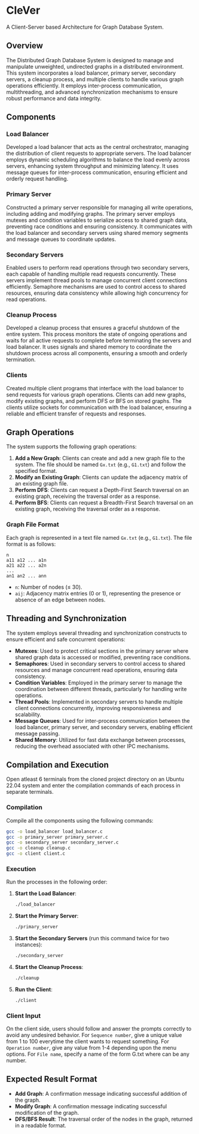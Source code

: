 # CleVer
A Client-Server based Architecture for Graph Database System.

## Overview

The Distributed Graph Database System is designed to manage and manipulate unweighted, undirected graphs in a distributed environment. This system incorporates a load balancer, primary server, secondary servers, a cleanup process, and multiple clients to handle various graph operations efficiently. It employs inter-process communication, multithreading, and advanced synchronization mechanisms to ensure robust performance and data integrity.

## Components

### Load Balancer

Developed a load balancer that acts as the central orchestrator, managing the distribution of client requests to appropriate servers. The load balancer employs dynamic scheduling algorithms to balance the load evenly across servers, enhancing system throughput and minimizing latency. It uses message queues for inter-process communication, ensuring efficient and orderly request handling.

### Primary Server

Constructed a primary server responsible for managing all write operations, including adding and modifying graphs. The primary server employs mutexes and condition variables to serialize access to shared graph data, preventing race conditions and ensuring consistency. It communicates with the load balancer and secondary servers using shared memory segments and message queues to coordinate updates.

### Secondary Servers

Enabled users to perform read operations through two secondary servers, each capable of handling multiple read requests concurrently. These servers implement thread pools to manage concurrent client connections efficiently. Semaphore mechanisms are used to control access to shared resources, ensuring data consistency while allowing high concurrency for read operations.

### Cleanup Process

Developed a cleanup process that ensures a graceful shutdown of the entire system. This process monitors the state of ongoing operations and waits for all active requests to complete before terminating the servers and load balancer. It uses signals and shared memory to coordinate the shutdown process across all components, ensuring a smooth and orderly termination.

### Clients

Created multiple client programs that interface with the load balancer to send requests for various graph operations. Clients can add new graphs, modify existing graphs, and perform DFS or BFS on stored graphs. The clients utilize sockets for communication with the load balancer, ensuring a reliable and efficient transfer of requests and responses.

## Graph Operations

The system supports the following graph operations:

1. **Add a New Graph**: Clients can create and add a new graph file to the system. The file should be named `Gx.txt` (e.g., `G1.txt`) and follow the specified format.
2. **Modify an Existing Graph**: Clients can update the adjacency matrix of an existing graph file.
3. **Perform DFS**: Clients can request a Depth-First Search traversal on an existing graph, receiving the traversal order as a response.
4. **Perform BFS**: Clients can request a Breadth-First Search traversal on an existing graph, receiving the traversal order as a response.

### Graph File Format

Each graph is represented in a text file named `Gx.txt` (e.g., `G1.txt`). The file format is as follows:

```
n
a11 a12 ... a1n
a21 a22 ... a2n
...
an1 an2 ... ann
```

- `n`: Number of nodes (≤ 30).
- `aij`: Adjacency matrix entries (0 or 1), representing the presence or absence of an edge between nodes.

## Threading and Synchronization

The system employs several threading and synchronization constructs to ensure efficient and safe concurrent operations:

- **Mutexes**: Used to protect critical sections in the primary server where shared graph data is accessed or modified, preventing race conditions.
- **Semaphores**: Used in secondary servers to control access to shared resources and manage concurrent read operations, ensuring data consistency.
- **Condition Variables**: Employed in the primary server to manage the coordination between different threads, particularly for handling write operations.
- **Thread Pools**: Implemented in secondary servers to handle multiple client connections concurrently, improving responsiveness and scalability.
- **Message Queues**: Used for inter-process communication between the load balancer, primary server, and secondary servers, enabling efficient message passing.
- **Shared Memory**: Utilized for fast data exchange between processes, reducing the overhead associated with other IPC mechanisms.

## Compilation and Execution

Open atleast 6 terminals from the cloned project directory on an Ubuntu 22.04 system and enter the compilation commands of each process in separate terminals.  

### Compilation

Compile all the components using the following commands:

```bash
gcc -o load_balancer load_balancer.c
gcc -o primary_server primary_server.c 
gcc -o secondary_server secondary_server.c 
gcc -o cleanup cleanup.c
gcc -o client client.c
```

### Execution

Run the processes in the following order:

1. **Start the Load Balancer**:
   ```bash
   ./load_balancer
   ```

2. **Start the Primary Server**:
   ```bash
   ./primary_server
   ```

3. **Start the Secondary Servers** (run this command twice for two instances):
   ```bash
   ./secondary_server
   ```

4. **Start the Cleanup Process**:
   ```bash
   ./cleanup
   ```

5. **Run the Client**:
   ```bash
   ./client
   ```

### Client Input

On the client side, users should follow and answer the prompts correctly to avoid any undesired behavior. 
For `Sequence number`, give a  unique value from 1 to 100 everytime the client wants to request something.
For `Operation number`, give any value from 1-4 depending upon the menu options.
For `File name`, specify a name of the form G<no>.txt where <no> can be any number.


## Expected Result Format

- **Add Graph**: A confirmation message indicating successful addition of the graph.
- **Modify Graph**: A confirmation message indicating successful modification of the graph.
- **DFS/BFS Result**: The traversal order of the nodes in the graph, returned in a readable format.


